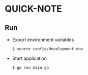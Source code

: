 # QUICK-NOTE

## Run

* Export environment variables

    `$ source config/development.env`

* Start application

    `$ go run main.go`
